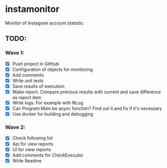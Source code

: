 # instamonitor
Monitor of Instagram account statistic

## TODO:

### Wave 1:
- [x] Push project in GitHub
- [x] Configuration of objects for monitoring
- [x] Add comments
- [x] Write unit tests
- [x] Save results of execution
- [x] Make report. Compare previous results with current and save difference as report item
- [x] Write logs. For example with NLog
- [x] Can Program.Main be async function? Find out it and fix if it's necessary
- [x] Use docker for building and debugging

### Wave 2:
- [x] Check following list
- [x] Api for view reports
- [x] UI for view reports
- [x] Add comments for CheckExecutor
- [x] Write Readme
